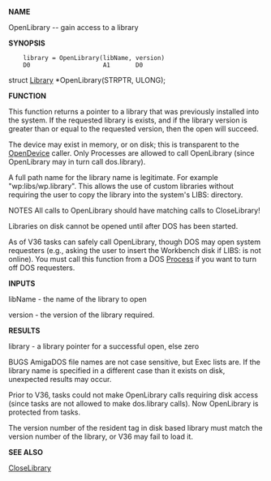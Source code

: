 
**NAME**

OpenLibrary -- gain access to a library

**SYNOPSIS**

```
    library = OpenLibrary(libName, version)
    D0                    A1       D0

```
struct [Library](Library) *OpenLibrary(STRPTR, ULONG);

**FUNCTION**

This function returns a pointer to a library that was previously
installed into the system.  If the requested library is exists, and
if the library version is greater than or equal to the requested
version, then the open will succeed.

The device may exist in memory, or on disk; this is transparent to
the [OpenDevice](OpenDevice) caller.  Only Processes are allowed to call
OpenLibrary (since OpenLibrary may in turn call dos.library).

A full path name for the library name is legitimate.  For example
&#034;wp:libs/wp.library&#034;.  This allows the use of custom libraries
without requiring the user to copy the library into the system's
LIBS: directory.

NOTES
All calls to OpenLibrary should have matching calls to CloseLibrary!

Libraries on disk cannot be opened until after DOS has been
started.

As of V36 tasks can safely call OpenLibrary, though DOS may open
system requesters (e.g., asking the user to insert the Workbench
disk if LIBS: is not online).  You must call this function from a
DOS [Process](Process) if you want to turn off DOS requesters.

**INPUTS**

libName - the name of the library to open

version - the version of the library required.

**RESULTS**

library - a library pointer for a successful open, else zero

BUGS
AmigaDOS file names are not case sensitive, but Exec lists are. If
the library name is specified in a different case than it exists on
disk, unexpected results may occur.

Prior to V36, tasks could not make OpenLibrary calls requiring disk
access (since tasks are not allowed to make dos.library calls).
Now OpenLibrary is protected from tasks.

The version number of the resident tag in disk based library must
match the version number of the library, or V36 may fail to load it.

**SEE ALSO**

[CloseLibrary](CloseLibrary)
